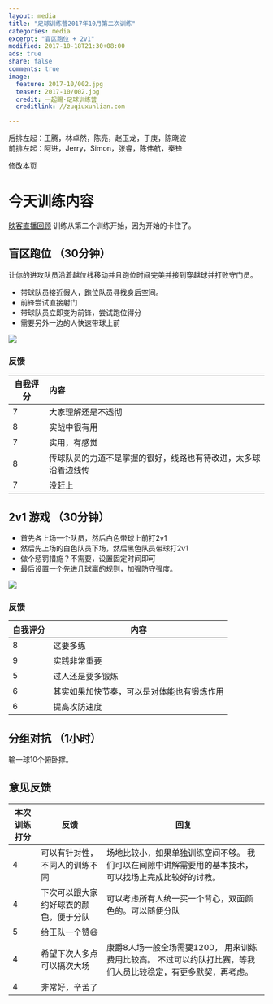 ```yaml
---
layout: media
title: "足球训练营2017年10月第二次训练"
categories: media
excerpt: "盲区跑位 + 2v1"
modified: 2017-10-18T21:30+08:00
ads: true
share: false
comments: true
image:
  feature: 2017-10/002.jpg
  teaser: 2017-10/002.jpg
  credit: 一起踢·足球训练营
  creditlink: //zuqiuxunlian.com

---
```

后排左起：王腾，林卓然，陈亮，赵玉龙，于庚，陈晓波    
前排左起：阿进，Jerry，Simon，张睿，陈伟航，秦锋


<a href="https://github.com/zuqiuxunlian/zuqiuxunlian/edit/gh-pages/_posts/media/2017-10-18-training-20171018.md" class="btn-info">修改本页</a>

# 今天训练内容
<a href="https://mlive23.inke.cn/share/live.html?uid=56096085&liveid=1508332306306859&ctime=1508332306&share_uid=56096085&share_time=1508339694&share_from=" class="btn-info">映客直播回顾</a>
训练从第二个训练开始，因为开始的卡住了。

## 盲区跑位 （30分钟）

让你的进攻队员沿着越位线移动并且跑位时间完美并接到穿越球并打败守门员。

- 带球队员接近假人，跑位队员寻找身后空间。
- 前锋尝试直接射门
- 带球队员立即变为前锋，尝试跑位得分
- 需要另外一边的人快速带球上前

![]({{site.url}}/images/2017-10/003.png)

### 反馈
|自我评分|内容|
|-----|:-----|
|7|大家理解还是不透彻|
|8|实战中很有用|
|7|实用，有感觉|
|8|传球队员的力道不是掌握的很好，线路也有待改进，太多球沿着边线传|
|7|没赶上|

## 2v1 游戏 （30分钟）

- 首先各上场一个队员，然后白色带球上前打2v1
- 然后先上场的白色队员下场，然后黑色队员带球打2v1
- 做个惩罚措施？不需要，设置固定时间即可
- 最后设置一个先进几球赢的规则，加强防守强度。

![]({{site.url}}/images/2017-10/004.png)

### 反馈
|自我评分|内容|
---|---
8|这要多练
9|实践非常重要
5|过人还是要多锻炼
6|其实如果加快节奏，可以是对体能也有锻炼作用
6|提高攻防速度

## 分组对抗 （1小时）
输一球10个俯卧撑。

## 意见反馈
|本次训练打分|反馈|回复|
|---|---|---|
4|可以有针对性，不同人的训练不同|场地比较小，如果单独训练空间不够。 我们可以在间隙中讲解需要用的基本技术，可以找场上完成比较好的讨教。
4|下次可以跟大家约好球衣的颜色，便于分队|可以考虑所有人统一买一个背心，双面颜色的。可以随便分队
5|给王队一个赞😄|
4|希望下次人多点可以搞次大场|康爵8人场一般全场需要1200， 用来训练费用比较高。 不过可以约队打比赛，等我们人员比较稳定，有更多默契，再考虑。
4|非常好，辛苦了|

